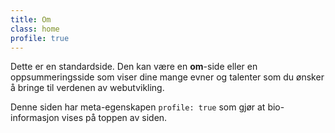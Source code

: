 ```yaml
---
title: Om
class: home
profile: true
---
```


Dette er en standardside. Den kan være en **om**-side eller en oppsummeringsside som viser dine mange evner og talenter som du ønsker å bringe til verdenen av webutvikling.

Denne siden har meta-egenskapen `profile: true` som gjør at bio-informasjon vises på toppen av siden.